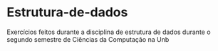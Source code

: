 # Estrutura-de-dados
Exercícios feitos durante a disciplina de estrutura de dados durante o segundo semestre de Ciências da Computação na Unb 
